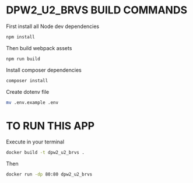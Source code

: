 # DPW2_U2_BRVS BUILD COMMANDS

First install all Node dev dependencies

```bash
npm install
```

Then build webpack assets

```bash
npm run build
```

Install composer dependencies

```bash
composer install
```

Create dotenv file

```bash
mv .env.example .env
```

# TO RUN THIS APP

Execute in your terminal

```bash
docker build -t dpw2_u2_brvs .
```

Then 

```bash
docker run -dp 80:80 dpw2_u2_brvs
```